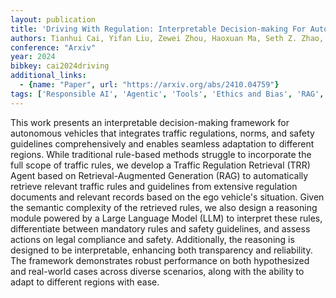 ```yaml
---
layout: publication
title: 'Driving With Regulation: Interpretable Decision-making For Autonomous Vehicles With Retrieval-augmented Reasoning Via LLM'
authors: Tianhui Cai, Yifan Liu, Zewei Zhou, Haoxuan Ma, Seth Z. Zhao, Zhiwen Wu, Jiaqi Ma
conference: "Arxiv"
year: 2024
bibkey: cai2024driving
additional_links:
  - {name: "Paper", url: "https://arxiv.org/abs/2410.04759"}
tags: ['Responsible AI', 'Agentic', 'Tools', 'Ethics and Bias', 'RAG', 'Reinforcement Learning', 'Interpretability']
---
```

This work presents an interpretable decision-making framework for autonomous
vehicles that integrates traffic regulations, norms, and safety guidelines
comprehensively and enables seamless adaptation to different regions. While
traditional rule-based methods struggle to incorporate the full scope of
traffic rules, we develop a Traffic Regulation Retrieval (TRR) Agent based on
Retrieval-Augmented Generation (RAG) to automatically retrieve relevant traffic
rules and guidelines from extensive regulation documents and relevant records
based on the ego vehicle's situation. Given the semantic complexity of the
retrieved rules, we also design a reasoning module powered by a Large Language
Model (LLM) to interpret these rules, differentiate between mandatory rules and
safety guidelines, and assess actions on legal compliance and safety.
Additionally, the reasoning is designed to be interpretable, enhancing both
transparency and reliability. The framework demonstrates robust performance on
both hypothesized and real-world cases across diverse scenarios, along with the
ability to adapt to different regions with ease.

